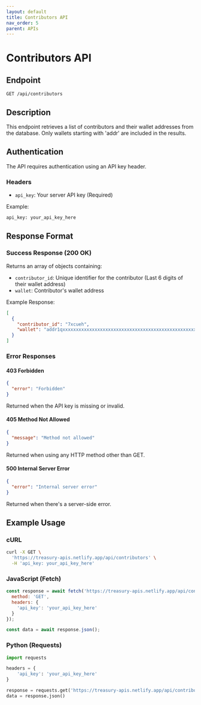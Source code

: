 ```yaml
---
layout: default
title: Contributors API
nav_order: 5
parent: APIs
---
```


# Contributors API

## Endpoint
```
GET /api/contributors
```

## Description
This endpoint retrieves a list of contributors and their wallet addresses from the database. Only wallets starting with 'addr' are included in the results.

## Authentication
The API requires authentication using an API key header.

### Headers
- `api_key`: Your server API key (Required)

Example:
```
api_key: your_api_key_here
```

## Response Format

### Success Response (200 OK)
Returns an array of objects containing:
- `contributor_id`: Unique identifier for the contributor (Last 6 digits of their wallet address)
- `wallet`: Contributor's wallet address

Example Response:
```json
[
  {
    "contributor_id": "7xcueh",
    "wallet": "addr1qxxxxxxxxxxxxxxxxxxxxxxxxxxxxxxxxxxxxxxxxxxxxxxxxxxxxx7xcueh"
  }
]
```

### Error Responses

#### 403 Forbidden
```json
{
  "error": "Forbidden"
}
```
Returned when the API key is missing or invalid.

#### 405 Method Not Allowed
```json
{
  "message": "Method not allowed"
}
```
Returned when using any HTTP method other than GET.

#### 500 Internal Server Error
```json
{
  "error": "Internal server error"
}
```
Returned when there's a server-side error.

## Example Usage

### cURL
```bash
curl -X GET \
  'https://treasury-apis.netlify.app/api/contributors' \
  -H 'api_key: your_api_key_here'
```

### JavaScript (Fetch)
```javascript
const response = await fetch('https://treasury-apis.netlify.app/api/contributors', {
  method: 'GET',
  headers: {
    'api_key': 'your_api_key_here'
  }
});

const data = await response.json();
```

### Python (Requests)
```python
import requests

headers = {
    'api_key': 'your_api_key_here'
}

response = requests.get('https://treasury-apis.netlify.app/api/contributors', headers=headers)
data = response.json()
```